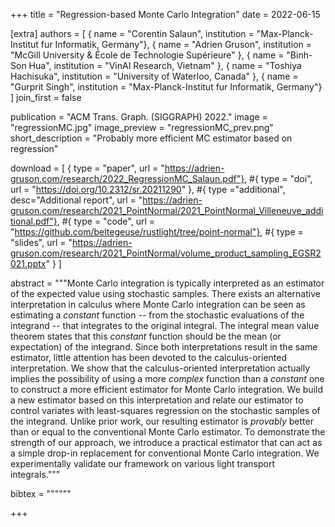 +++
title = "Regression-based Monte Carlo Integration"
date = 2022-06-15

[extra]
authors = [
    { name = "Corentin Salaun", institution = "Max-Planck-Institut fur Informatik, Germany"},
    { name = "Adrien Gruson", institution = "McGill University & École de Technologie Supérieure" },
    { name = "Binh-Son Hua", institution = "VinAI Research, Vietnam" },
    { name = "Toshiya Hachisuka", institution = "University of Waterloo, Canada" },
    { name = "Gurprit Singh", institution = "Max-Planck-Institut fur Informatik, Germany"}
]
join_first = false

publication = "ACM Trans. Graph. (SIGGRAPH) 2022."
image = "regressionMC.jpg"
image_preview = "regressionMC_prev.png"
short_description = "Probably more efficient MC estimator based on regression"

download = [
    { type = "paper", url = "https://adrien-gruson.com/research/2022_RegressionMC_Salaun.pdf"},
    #{ type = "doi", url = "https://doi.org/10.2312/sr.20211290" },
    #{ type ="additional", desc="Additional report", url = "https://adrien-gruson.com/research/2021_PointNormal/2021_PointNormal_Villeneuve_additional.pdf"},
    #{ type = "code", url = "https://github.com/beltegeuse/rustlight/tree/point-normal"},
    #{ type = "slides", url = "https://adrien-gruson.com/research/2021_PointNormal/volume_product_sampling_EGSR2021.pptx" }
]

abstract = """Monte Carlo integration is typically interpreted as an estimator of the expected value using stochastic samples. There exists an alternative interpretation in calculus where Monte Carlo integration can be seen as estimating a *constant* function -- from the stochastic evaluations of the integrand -- that integrates to the original integral. The integral mean value theorem states that this *constant* function should be the mean (or expectation) of the integrand. Since both interpretations result in the same estimator, little attention has been devoted to the calculus-oriented interpretation. We show that the calculus-oriented interpretation actually implies the possibility of using a more *complex* function than a *constant* one to construct a more efficient estimator for Monte Carlo integration. We build a new estimator based on this interpretation and relate our estimator to control variates with least-squares regression on the stochastic samples of the integrand. Unlike prior work, our resulting estimator is *provably* better than or equal to the conventional Monte Carlo estimator. To demonstrate the strength of our approach, we introduce a practical estimator that can act as a simple drop-in replacement for conventional Monte Carlo integration. We experimentally validate our framework on various light transport integrals."""

bibtex = """"""

+++

